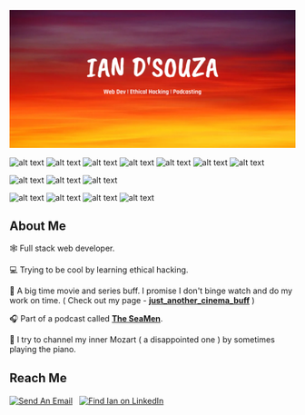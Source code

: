 ![alt text](https://raw.githubusercontent.com/damndaniel2000/damndaniel2000/main/github-header.png "Github Profile Header Image")

![alt text](https://img.shields.io/badge/Tech-ReactJS-red "shields") ![alt text](https://img.shields.io/badge/Tech-NodeJS-red "shields") ![alt text](https://img.shields.io/badge/Tech-NextJS-red "shields") ![alt text](https://img.shields.io/badge/Tech-Flutter-red "shields") ![alt text](https://img.shields.io/badge/Tech-Flask-red "shields") ![alt text](https://img.shields.io/badge/Tech-CSS-red "shields") ![alt text](https://img.shields.io/badge/Tech-Shell-red "shields")  

![alt text](https://img.shields.io/badge/Editor-Atom-orange "shields") ![alt text](https://img.shields.io/badge/Editor-Notepad++-orange "shields") ![alt text](https://img.shields.io/badge/Editor-Pycharm-orange "shields")

![alt text](https://img.shields.io/badge/Tools-Github-yellow "shields") ![alt text](https://img.shields.io/badge/Tools-Heroku-yellow "shields") ![alt text](https://img.shields.io/badge/Tools-Figma-yellow "shields") ![alt text](https://img.shields.io/badge/Tools-Linux_Server-yellow "shields")

 About Me 
-

  🕸 Full stack web developer. 
  
  💻 Trying to be cool by learning ethical hacking.
  
 🍿 A big time movie and series buff. I promise I don't binge watch and do my work on time. ( Check out my page - [**just_another_cinema_buff**](https://www.instagram.com/just_another_cinema_buff/) )
 
🎧 Part of a podcast called **[The SeaMen](https://www.instagram.com/thefourseamen/)**.

 🎹 I try to channel my inner Mozart ( a disappointed one ) by sometimes playing the piano.


 Reach Me
-

[<img src="https://image.flaticon.com/icons/png/512/732/732200.png" height="40em" align="center" alt="Send An Email" title="Send An Email"/>](mailto:dsouzaian2020@gmail.com) &nbsp; [<img src="https://image.flaticon.com/icons/png/512/174/174857.png" height="35em" align="center" alt="Find Ian on LinkedIn" title="Follow Ian on LinkedIN"/>](https://www.linkedin.com/in/ian-dsouza/)


